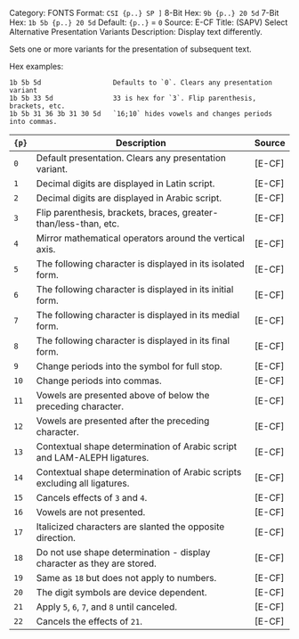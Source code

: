 Category: FONTS
Format: `CSI {p..} SP ]`
8-Bit Hex: `9b {p..} 20 5d`
7-Bit Hex: `1b 5b {p..} 20 5d`
Default: `{p..}` = `0`
Source: E-CF
Title: (SAPV) Select Alternative Presentation Variants
Description: Display text differently.

Sets one or more variants for the presentation of subsequent text.

Hex examples:

    1b 5b 5d                  Defaults to `0`. Clears any presentation variant
    1b 5b 33 5d               33 is hex for `3`. Flip parenthesis, brackets, etc.
    1b 5b 31 36 3b 31 30 5d   `16;10` hides vowels and changes periods into commas.

| `{p}` | Description                                                               | Source |
|-------|---------------------------------------------------------------------------|--------|
| `0`   | Default presentation. Clears any presentation variant.                    | [E-CF] |
| `1`   | Decimal digits are displayed in Latin script.                             | [E-CF] |
| `2`   | Decimal digits are displayed in Arabic script.                            | [E-CF] |
| `3`   | Flip parenthesis, brackets, braces, greater-than/less-than, etc.          | [E-CF] |
| `4`   | Mirror mathematical operators around the vertical axis.                   | [E-CF] |
| `5`   | The following character is displayed in its isolated form.                | [E-CF] |
| `6`   | The following character is displayed in its initial form.                 | [E-CF] |
| `7`   | The following character is displayed in its medial form.                  | [E-CF] |
| `8`   | The following character is displayed in its final form.                   | [E-CF] |
| `9`   | Change periods into the symbol for full stop.                             | [E-CF] |
| `10`  | Change periods into commas.                                               | [E-CF] |
| `11`  | Vowels are presented above of below the preceding character.              | [E-CF] |
| `12`  | Vowels are presented after the preceding character.                       | [E-CF] |
| `13`  | Contextual shape determination of Arabic script and LAM-ALEPH ligatures.  | [E-CF] |
| `14`  | Contextual shape determination of Arabic scripts excluding all ligatures. | [E-CF] |
| `15`  | Cancels effects of `3` and `4`.                                           | [E-CF] |
| `16`  | Vowels are not presented.                                                 | [E-CF] |
| `17`  | Italicized characters are slanted the opposite direction.                 | [E-CF] |
| `18`  | Do not use shape determination - display character as they are stored.    | [E-CF] |
| `19`  | Same as `18` but does not apply to numbers.                               | [E-CF] |
| `20`  | The digit symbols are device dependent.                                   | [E-CF] |
| `21`  | Apply `5`, `6`, `7`, and `8` until canceled.                              | [E-CF] |
| `22`  | Cancels the effects of `21`.                                              | [E-CF] |
